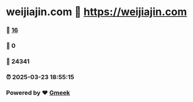 # weijiajin.com :link: https://weijiajin.com 
### :page_facing_up: [16](https://weijiajin.com/tag.html) 
### :speech_balloon: 0 
### :hibiscus: 24341 
### :alarm_clock: 2025-03-23 18:55:15 
### Powered by :heart: [Gmeek](https://github.com/Meekdai/Gmeek)
